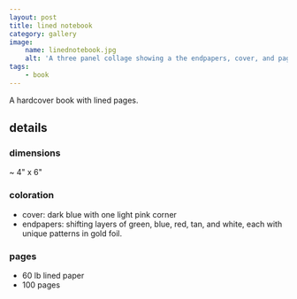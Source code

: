 ```yaml
---
layout: post
title: lined notebook
category: gallery
image:
    name: linednotebook.jpg
    alt: 'A three panel collage showing a the endpapers, cover, and pages of a small hardbound notebook.'
tags:
    - book
---
```


A hardcover book with lined pages.

## details

### dimensions

~ 4" x 6"

### coloration

- cover: dark blue with one light pink corner
- endpapers: shifting layers of green, blue, red, tan, and white, each with unique patterns in gold foil.

### pages

- 60 lb lined paper
- 100 pages
